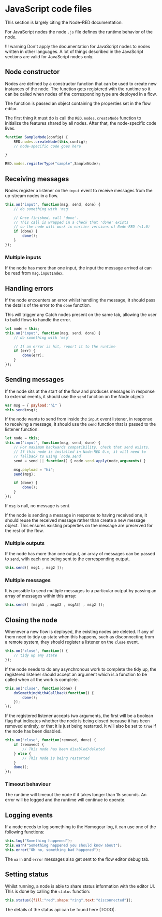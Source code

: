 # JavaScript code files

This section is largely citing the Node-RED documentation.

For JavaScript nodes the node `.js` file defines the runtime behavior of the node.

!!! warning
    Don't apply the documentation for JavaScript nodes to nodes written in other languages. A lot of things described in the JavaScript sections are valid for JavaScript nodes only.

## Node constructor

Nodes are defined by a constructor function that can be used to create new instances of the node. The function gets registered with the runtime so it can be called when nodes of the corresponding type are deployed in a flow.

The function is passed an object containing the properties set in the flow editor.

The first thing it must do is call the `RED.nodes.createNode` function to initialize the features shared by all nodes. After that, the node-specific code lives.

```javascript
function SampleNode(config) {
    RED.nodes.createNode(this,config);
    // node-specific code goes here

}

RED.nodes.registerType("sample",SampleNode);
```

## Receiving messages

Nodes register a listener on the `input` event to receive messages from the up-stream nodes in a flow.

```javascript
this.on('input', function(msg, send, done) {
    // do something with 'msg'

    // Once finished, call 'done'.
    // This call is wrapped in a check that 'done' exists
    // so the node will work in earlier versions of Node-RED (<1.0)
    if (done) {
        done();
    }
});
```

### Multiple inputs

If the node has more than one input, the input the message arrived at can be read from `msg.inputIndex`.

## Handling errors

If the node encounters an error whilst handling the message, it should pass the details of the error to the `done` function.

This will trigger any Catch nodes present on the same tab, allowing the user to build flows to handle the error.

```javascript
let node = this;
this.on('input', function(msg, send, done) {
    // do something with 'msg'

    // If an error is hit, report it to the runtime
    if (err) {
        done(err);
    }
});
```

## Sending messages

If the node sits at the start of the flow and produces messages in response to external events, it should use the `send` function on the Node object:

```javascript
var msg = { payload:"hi" }
this.send(msg);
```

If the node wants to send from inside the `input` event listener, in response to receiving a message, it should use the `send` function that is passed to the listener function:

```javascript
let node = this;
this.on('input', function(msg, send, done) {
    // For maximum backwards compatibility, check that send exists.
    // If this node is installed in Node-RED 0.x, it will need to
    // fallback to using `node.send`
    send = send || function() { node.send.apply(node,arguments) }

    msg.payload = "hi";
    send(msg);

    if (done) {
        done();
    }
});
```

If `msg` is null, no message is sent.

If the node is sending a message in response to having received one, it should reuse the received message rather than create a new message object. This ensures existing properties on the message are preserved for the rest of the flow.

### Multiple outputs

If the node has more than one output, an array of messages can be passed to `send`, with each one being sent to the corresponding output.

```javascript
this.send([ msg1 , msg2 ]);
```

### Multiple messages

It is possible to send multiple messages to a particular output by passing an array of messages within this array:

```javascript
this.send([ [msgA1 , msgA2 , msgA3] , msg2 ]);
```

## Closing the node

Whenever a new flow is deployed, the existing nodes are deleted. If any of them need to tidy up state when this happens, such as disconnecting from a remote system, they should register a listener on the `close` event.

```javascript
this.on('close', function() {
    // tidy up any state
});
```

If the node needs to do any asynchronous work to complete the tidy up, the registered listener should accept an argument which is a function to be called when all the work is complete.

```javascript
this.on('close', function(done) {
    doSomethingWithACallback(function() {
        done();
    });
});
```

If the registered listener accepts two arguments, the first will be a boolean flag that indicates whether the node is being closed because it has been removed entirely, or that it is just being restarted. It will also be set to `true` if the node has been disabled.

```javascript
this.on('close', function(removed, done) {
    if (removed) {
        // This node has been disabled/deleted
    } else {
        // This node is being restarted
    }
    done();
});
```

### Timeout behaviour

The runtime will timeout the node if it takes longer than 15 seconds. An error will be logged and the runtime will continue to operate.

## Logging events

If a node needs to log something to the Homegear log, it can use one of the following functions:

```javascript
this.log("Something happened");
this.warn("Something happened you should know about");
this.error("Oh no, something bad happened");
```

The `warn` and `error` messages also get sent to the flow editor debug tab.

## Setting status

Whilst running, a node is able to share status information with the editor UI. This is done by calling the `status` function:

```javascript
this.status({fill:"red",shape:"ring",text:"disconnected"});
```

The details of the status api can be found here (TODO).